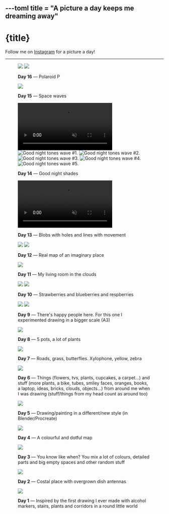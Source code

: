 ---toml
title = "A picture a day keeps me dreaming away"
---

# {title}

Follow me on [Instagram](https://instagram.com/ayo.reis) for a picture a day!

---

<figure id="16">
    
<img loading="lazy" src="/pictures/16.1.webp"/>
<img loading="lazy" src="/pictures/16.2.webp" />

<figcaption>

**Day 16** — Polaroid P</figcaption>

</figure>

<figure id="15">
    
<img loading="lazy" src="/pictures/15.webp"/>

<figcaption>

**Day 15** — Space waves</figcaption>

</figure>

<figure id="14">
    
<video autoplay loop muted playsinline>
    <source src="/pictures/14.1.webm"/>
    <source src="/pictures/14.1.mp4"/>

    Animation of good night tones waves

</video>

<img alt="Good night tones wave #1." loading="lazy" src="/pictures/14.2.webp"/>
<img alt="Good night tones wave #2." loading="lazy" src="/pictures/14.3.webp"/>
<img alt="Good night tones wave #3." loading="lazy" src="/pictures/14.4.webp"/>
<img alt="Good night tones wave #4." loading="lazy" src="/pictures/14.5.webp"/>
<img alt="Good night tones wave #5." loading="lazy" src="/pictures/14.6.webp"/>

<figcaption>

**Day 14** — Good night shades</figcaption>

</figure>

<figure id="13">

<video autoplay loop muted playsinline>
    <source src="/pictures/13.webm"/>
    <source src="/pictures/13.mp4"/>
</video>

<figcaption>

**Day 13** — Blobs with holes and lines with movement</figcaption>

</figure>

<figure id="12">
    
<img loading="lazy" src="/pictures/12.1.webp"/>
<img loading="lazy" src="/pictures/12.2.webp"/>

<figcaption>

**Day 12** — Real map of an imaginary place</figcaption>

</figure>

<figure id="11">

<img loading="lazy" src="/pictures/11.webp"/>

<figcaption>

**Day 11** — My living room in the clouds</figcaption>

</figure>

<figure id="10">
    
<img loading="lazy" src="/pictures/10.1.webp"/>
<img loading="lazy" src="/pictures/10.2.webp"/>

<figcaption>

**Day 10** — Strawberries and blueberries and respberries</figcaption>

</figure>

<figure id="9">
    
<img loading="lazy" src="/pictures/9.1.webp"/>
<img loading="lazy" src="/pictures/9.2.webp"/>

<figcaption>

**Day 9** — There's happy people here. For this one I experimented drawing in a bigger scale (A3)</figcaption>

</figure>

<figure id="8">
    
<img loading="lazy" src="/pictures/8.webp"/>

<figcaption>

**Day 8** — 5 pots, a lot of plants</figcaption>

</figure>

<figure id="7">
    
<img loading="lazy" src="/pictures/7.webp"/>

<figcaption>

**Day 7** — Roads, grass, butterflies. Xylophone, yellow, zebra</figcaption>

</figure>

<figure id="6">
    
<img loading="lazy" src="/pictures/6.webp"/>

<figcaption>

**Day 6** — Things (flowers, tvs, plants, cupcakes, a carpet...) and stuff (more plants, a bike, tubes, smiley faces, oranges, books, a laptop, ideas, bricks, clouds, objects...) from around me when I was drawing (stuff/things from my head count as around too)</figcaption>

</figure>

<figure id="5">
    
<img loading="lazy" src="/pictures/5.webp"/>

<figcaption>

**Day 5** — Drawing/painting in a different/new style (in Blender/Procreate)</figcaption>

</figure>

<figure id="4">
    
<img loading="lazy" src="/pictures/4.webp"/>

<figcaption>

**Day 4** — A colourful and dotful map</figcaption>

</figure>

<figure id="3">
    
<img loading="lazy" src="/pictures/3.webp"/>

<figcaption>

**Day 3** — You know like when? You mix a lot of colours, detailed parts and big empty spaces and other random stuff</figcaption>

</figure>

<figure id="2">
    
<img loading="lazy" src="/pictures/2.webp"/>

<figcaption>

**Day 2** — Costal place with overgrown dish antennas</figcaption>

</figure>

<figure id="1">
    
<img loading="lazy" src="/pictures/1.webp"/>

<figcaption>

**Day 1** — Inspired by the first drawing I ever made with alcohol markers, stairs, plants and corridors in a round little world</figcaption>

</figure>
